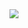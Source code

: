 <img src="https://capsule-render.vercel.app/api?text=Hello%World!type=venom&color=auto&height=300&section=header&text=capsule%20render&fontSize=90" />
<!--
**shinysung/shinysung** is a ✨ _special_ ✨ repository because its `README.md` (this file) appears on your GitHub profile.

Here are some ideas to get you started:

- 🔭 I’m currently working on ...
- 🌱 I’m currently learning ...
- 👯 I’m looking to collaborate on ...
- 🤔 I’m looking for help with ...
- 💬 Ask me about ...
- 📫 How to reach me: ...
- 😄 Pronouns: ...
- ⚡ Fun fact: ...
-->
